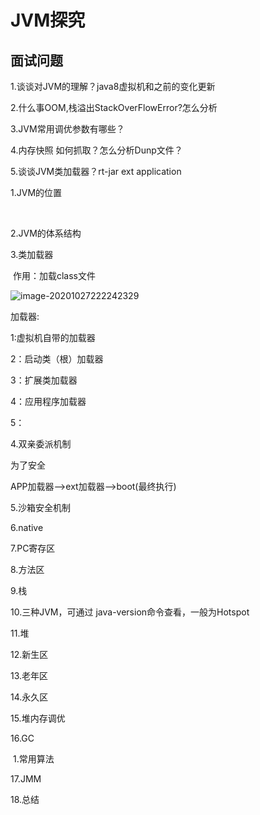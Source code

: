 # JVM探究

## 面试问题

1.谈谈对JVM的理解？java8虚拟机和之前的变化更新

2.什么事OOM,栈溢出StackOverFlowError?怎么分析

3.JVM常用调优参数有哪些？

4.内存快照 如何抓取？怎么分析Dunp文件？

5.谈谈JVM类加载器？rt-jar ext application



1.JVM的位置

​	

2.JVM的体系结构

3.类加载器

​	作用：加载class文件

![image-20201027222242329](C:\Users\asusxy\AppData\Roaming\Typora\typora-user-images\image-20201027222242329.png)



加载器:

1:虚拟机自带的加载器

2：启动类（根）加载器

3：扩展类加载器

4：应用程序加载器

5：





4.双亲委派机制

为了安全

APP加载器-->ext加载器-->boot(最终执行)

5.沙箱安全机制

6.native

7.PC寄存区

8.方法区

9.栈

10.三种JVM，可通过 java-version命令查看，一般为Hotspot

11.堆

12.新生区

13.老年区

14.永久区

15.堆内存调优

16.GC

​	1.常用算法

17.JMM

18.总结